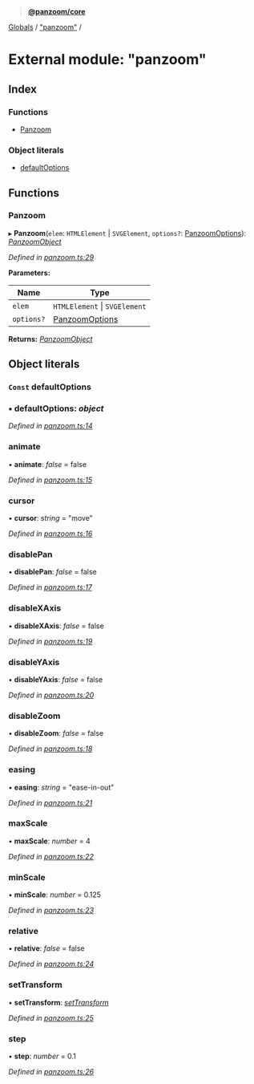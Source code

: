 > **[@panzoom/core](../README.md)**

[Globals](../globals.md) / ["panzoom"](_panzoom_.md) /

# External module: "panzoom"

## Index

### Functions

* [Panzoom](_panzoom_.md#panzoom)

### Object literals

* [defaultOptions](_panzoom_.md#const-defaultoptions)

## Functions

###  Panzoom

▸ **Panzoom**(`elem`: `HTMLElement` | `SVGElement`, `options?`: [PanzoomOptions](_types_.md#panzoomoptions)): *[PanzoomObject](../interfaces/_types_.panzoomobject.md)*

*Defined in [panzoom.ts:29](https://github.com/timmywil/panzoom/blob/54eb41a/src/panzoom.ts#L29)*

**Parameters:**

Name | Type |
------ | ------ |
`elem` | `HTMLElement` \| `SVGElement` |
`options?` | [PanzoomOptions](_types_.md#panzoomoptions) |

**Returns:** *[PanzoomObject](../interfaces/_types_.panzoomobject.md)*

## Object literals

### `Const` defaultOptions

### ▪ **defaultOptions**: *object*

*Defined in [panzoom.ts:14](https://github.com/timmywil/panzoom/blob/54eb41a/src/panzoom.ts#L14)*

###  animate

• **animate**: *false* = false

*Defined in [panzoom.ts:15](https://github.com/timmywil/panzoom/blob/54eb41a/src/panzoom.ts#L15)*

###  cursor

• **cursor**: *string* = "move"

*Defined in [panzoom.ts:16](https://github.com/timmywil/panzoom/blob/54eb41a/src/panzoom.ts#L16)*

###  disablePan

• **disablePan**: *false* = false

*Defined in [panzoom.ts:17](https://github.com/timmywil/panzoom/blob/54eb41a/src/panzoom.ts#L17)*

###  disableXAxis

• **disableXAxis**: *false* = false

*Defined in [panzoom.ts:19](https://github.com/timmywil/panzoom/blob/54eb41a/src/panzoom.ts#L19)*

###  disableYAxis

• **disableYAxis**: *false* = false

*Defined in [panzoom.ts:20](https://github.com/timmywil/panzoom/blob/54eb41a/src/panzoom.ts#L20)*

###  disableZoom

• **disableZoom**: *false* = false

*Defined in [panzoom.ts:18](https://github.com/timmywil/panzoom/blob/54eb41a/src/panzoom.ts#L18)*

###  easing

• **easing**: *string* = "ease-in-out"

*Defined in [panzoom.ts:21](https://github.com/timmywil/panzoom/blob/54eb41a/src/panzoom.ts#L21)*

###  maxScale

• **maxScale**: *number* = 4

*Defined in [panzoom.ts:22](https://github.com/timmywil/panzoom/blob/54eb41a/src/panzoom.ts#L22)*

###  minScale

• **minScale**: *number* = 0.125

*Defined in [panzoom.ts:23](https://github.com/timmywil/panzoom/blob/54eb41a/src/panzoom.ts#L23)*

###  relative

• **relative**: *false* = false

*Defined in [panzoom.ts:24](https://github.com/timmywil/panzoom/blob/54eb41a/src/panzoom.ts#L24)*

###  setTransform

• **setTransform**: *[setTransform](_css_.md#settransform)*

*Defined in [panzoom.ts:25](https://github.com/timmywil/panzoom/blob/54eb41a/src/panzoom.ts#L25)*

###  step

• **step**: *number* = 0.1

*Defined in [panzoom.ts:26](https://github.com/timmywil/panzoom/blob/54eb41a/src/panzoom.ts#L26)*